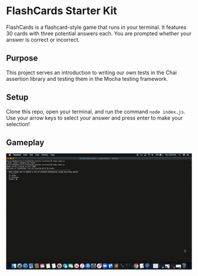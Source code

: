 # FlashCards Starter Kit

FlashCards is a flashcard-style game that runs in your terminal. It features 30 cards with three potential answers each. You are prompted whether your answer is correct or incorrect.

## Purpose

This project serves an introduction to writing our own tests in the Chai assertion library and testing them in the Mocha testing framework.

## Setup

Clone this repo, open your terminal, and run the command `node index.js`. Use your arrow keys to select your answer and press enter to make your selection!

## Gameplay

![flash cards example gif](flashcards_screen_recording_shortened.gif)
